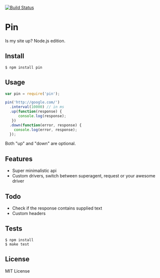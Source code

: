 [![Build Status](https://secure.travis-ci.org/vesln/pin.png)](http://travis-ci.org/vesln/pin)

# Pin

Is my site up? Node.js edition.

## Install

```	
$ npm install pin
```

## Usage

```js
var pin = require('pin');

pin('http://google.com/')
  .interval(10000) // in ms
  .up(function(response) {
      console.log(response);
   })
  .down(function(error, response) {
    console.log(error, response);
  });
```

Both "up" and "down" are optional.

## Features

- Super minimalistic api
- Custom drivers, switch between superagent, request or your awesome driver

## Todo

- Check if the response contains supplied text
- Custom headers

## Tests
	
```
$ npm install
$ make test
```

## License

MIT License
